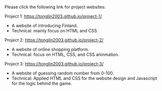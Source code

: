 Please click the following link for project websites:




Project 1: https://tonglin2003.github.io/project-1/
  - A website of introducing Finland.
  - Technical: mainly focus on HTML and CSS.


Project 2: https://tonglin2003.github.io/project-2/
  - A website of online shopping platform.
  - Technical: focus on HTML, CSS, and CSS aninmation.


Project 3: https://tonglin2003.github.io/project-3/
  - A website of guessing random number from 0-100.
  - Technical: Applied HTML and CSS for the website design and Javascript for the logic behind the game.
